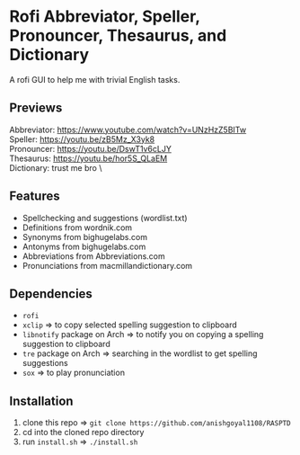# Rofi Abbreviator, Speller, Pronouncer, Thesaurus, and Dictionary

A rofi GUI to help me with trivial English tasks.

## Previews
Abbreviator: https://www.youtube.com/watch?v=UNzHzZ5BITw \
Speller: https://youtu.be/zB5Mz_X3yk8 \
Pronouncer: https://youtu.be/DswT1v6cLJY \
Thesaurus: https://youtu.be/hor5S_QLaEM \
Dictionary: trust me bro \

## Features

- Spellchecking and suggestions (wordlist.txt)
- Definitions from wordnik.com
- Synonyms from bighugelabs.com
- Antonyms from bighugelabs.com
- Abbreviations from Abbreviations.com
- Pronunciations from macmillandictionary.com

## Dependencies

- `rofi`
- `xclip` => to copy selected spelling suggestion to clipboard
- `libnotify` package on Arch => to notify you on copying a spelling suggestion to clipboard
- `tre` package on Arch => searching in the wordlist to get spelling suggestions
- `sox` => to play pronunciation

## Installation

1. clone this repo => `git clone https://github.com/anishgoyal1108/RASPTD`
2. cd into the cloned repo directory
3. run `install.sh` => `./install.sh`

